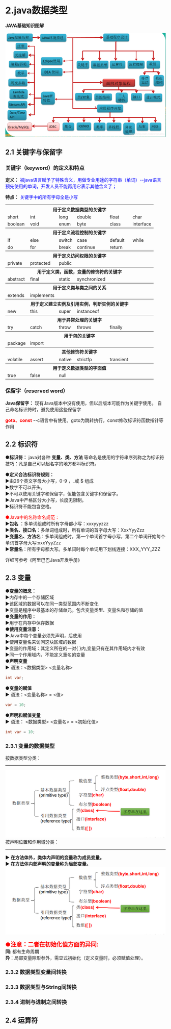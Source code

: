 # 2.java数据类型

**JAVA基础知识图解** 

 ![JAVA基础知识图解](../image/java_base.png)

## 2.1 关键字与保留字

### 关键字（keyword）的定义和特点 

**定义：** <font color='blue'>被java语言赋予了特殊含义，用做专业用途的字符串（单词）--java语言预先使用的单词，开发人员不能再用它表示其他含义了；</font>  

**特点：** <font color='blue'>关键字中的所有字母全是小写</font>

<table>
    <tr>
        <th colspan="6">用于定义数据类型的关键字 </th>
    </tr>
    <tr>
        <td>short</td>
        <td>int</td>
        <td>long</td>
        <td>double</td>
        <td>float</td>
        <td>char</td>
    </tr>
    <tr>
        <td>boolean</td>
        <td>void</td>
        <td>enum</td>
        <td>byte</td>
        <td>class</td>
        <td>interface</td>
    </tr>
    <tr>
        <th colspan="6">用于定义流程控制的关键字 </th>
    </tr>
    <tr>
        <td>if</td>
        <td>else</td>
        <td>switch</td>
        <td>case</td>
        <td>default</td>
        <td>while</td>
    </tr>
    <tr>
        <td>do</td>
        <td>for</td>
        <td>break</td>
        <td>continue</td>
        <td>return</td>
        <td></td>
    </tr>
    <tr>
        <th colspan="6">用于定义访问权限的关键字 </th>
    </tr>
    <tr>
        <td>private</td>
        <td>protected</td>
        <td>public</td>
        <td></td>
        <td></td>
        <td></td>
    </tr>
    <tr>
        <th colspan="6">用于定义类，函数，变量的修饰符的关键字 </th>
    </tr>
    <tr>
        <td>abstract</td>
        <td>final</td>
        <td>static</td>
        <td>synchronized</td>
        <td></td>
        <td></td>
    </tr>
    <tr>
        <th colspan="6">用于定义类与类之间的关系 </th>
    </tr>
    <tr>
        <td>extends</td>
        <td>implements</td>
        <td></td>
        <td></td>
        <td></td>
        <td></td>
    </tr>
    <tr>
        <th colspan="6">用于定义建立实例及引用实例，判断实例的关键字 </th>
    </tr>
    <tr>
        <td>new</td>
        <td>this</td>
        <td>super</td>
        <td>instanceof</td>
        <td></td>
        <td></td>
    </tr>
    <tr>
        <th colspan="6">用于异常处理的关键字 </th>
    </tr>
    <tr>
        <td>try</td>
        <td>catch</td>
        <td>throw</td>
        <td>throws</td>
        <td>finally</td>
        <td></td>
    </tr>
    <tr>
        <th colspan="6">用于包的关键字 </th>
    </tr>
    <tr>
        <td>package</td>
        <td>import</td>
        <td></td>
        <td></td>
        <td></td>
        <td></td>
    </tr>
    <tr>
        <th colspan="6">其他修饰符关键字 </th>
    </tr>
    <tr>
        <td>volatile</td>
        <td>assert</td>
        <td>native</td>
        <td>strictfp</td>
        <td>transient</td>
        <td></td>
    </tr>
    <tr>
        <th colspan="6">用于定义数据类型的字面值 </th>
    </tr>
    <tr>
        <td>true</td>
        <td>false</td>
        <td>null</td>
        <td></td>
        <td></td>
        <td></td>
    </tr>
</table>

### 保留字（reserved word）

**Java保留字：** 现有Java版本中没有使用，但以后版本可能作为关键字使用。
自己命名标识符时，避免使用这些保留字

<font color='red'><strong>goto、const</strong></font> --c语言中有使用。goto为跳转执行，const修改标识符函数指针等作用

## 2.2 标识符

**●标识符：**
java对各种 **变量、类、方法** 等命名是使用的字符串序列称之为标识符  
技巧：凡是自己可以起名字的地方都叫标识符。


**●定义合法标识符规则：**   
▶由26个英文字母大小写，0-9 ，_或 $ 组成  
▶数字不可以开头。  
▶不可以使用关键字和保留字，但能包含关键字和保留字。  
▶Java中严格区分大小写，长度无限制。  
▶标识符不能包含空格。

<font color='red'>●Java中的名称命名规范：</font>  
▶**包名** ：多单词组成时所有字母都小写：xxxyyyzzz  
▶**类名、接口名**：多单词组成时，所有单词的首字母大写：XxxYyyZzz    
▶**变量名、方法名**：多单词组成时，第一个单词首字母小写，第二个单词开始每个单词首字母大写:xxxYyyZzz  
▶**常量名**：所有字母都大写。多单词时每个单词用下划线连接：XXX_YYY_ZZZ  

详细可参考《阿里巴巴Java开发手册》

## 2.3 变量

**●变量的概念：**  
    ▶内存中的一个存储区域  
    ▶该区域的数据可以在同一类型范围内不断变化  
    ▶变量是程序中最基本的存储单元。包含变量类型、变量名和存储的值  
**●变量的作用：**  
    ▶用于在内存中保存数据  
**●使用变量注意：**  
    ▶Java中每个变量必须先声明，后使用  
    ▶使用变量名来访问这块区域的数据  
    ▶变量的作用域：其定义所在的一对{ }内,变量只有在其作用域内才有效  
    ▶同一个作用域内，不能定义重名的变量   
**●声明变量**    
▶ 语法：<数据类型> <变量名称>
```java
int var;
```

**●变量的赋值**  
▶ 语法：<变量名称> = <值> 

```java
var = 10;
```

**●声明和赋值变量**  
▶ 语法： <数据类型> <变量名> = <初始化值> 

```java
int var = 10;
```  
### 2.3.1 变量的数据类型

按数据类型分类：

------  
 ![数据类型](../image/variable1.jpg)
按声明位置和作用域分类：  

****
**▶ 在方法体外，类体内声明的变量称为成员变量。**  
**▶ 在方法体内部声明的变量称为局部变量。**  
![变量](../image/variable1.jpg)

<font color='red' size='4'><strong>●注意：二者在初始化值方面的异同:</strong></font>  
**同**: 都有生命周期   
**异**：局部变量除形参外，需显式初始化（定义变量时，必须赋值处理）。

### 2.3.2 数据类型变量间转换

### 2.3.3 数据类型与String间转换

### 2.3.4 进制与进制之间转换

## 2.4 运算符
